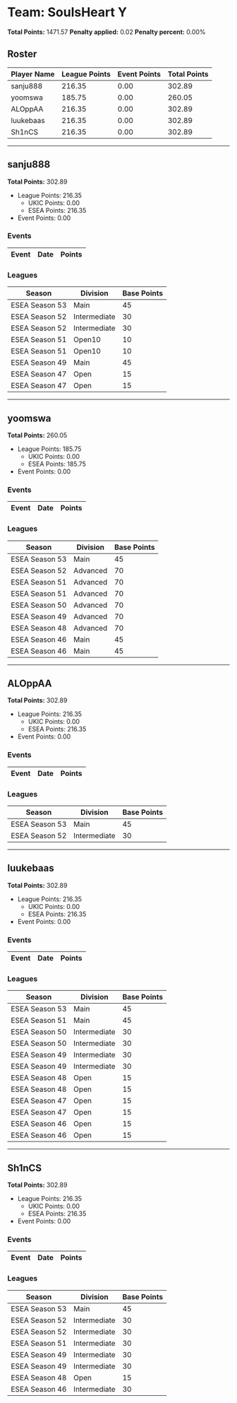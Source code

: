 # Team: SoulsHeart Y

**Total Points:** 1471.57
**Penalty applied:** 0.02
**Penalty percent:** 0.00%

## Roster
| Player Name | League Points | Event Points | Total Points |
|-------------|--------------|--------------|-------------|
| sanju888 | 216.35 | 0.00 | 302.89 |
| yoomswa | 185.75 | 0.00 | 260.05 |
| ALOppAA | 216.35 | 0.00 | 302.89 |
| luukebaas | 216.35 | 0.00 | 302.89 |
| Sh1nCS | 216.35 | 0.00 | 302.89 |

---

## sanju888

**Total Points:** 302.89

- League Points: 216.35
  - UKIC Points: 0.00
  - ESEA Points: 216.35
- Event Points: 0.00

### Events
| Event | Date | Points |
|-------|------|--------|
### Leagues
| Season | Division | Base Points |
|--------|----------|-------------|
| ESEA Season 53 | Main | 45 |
| ESEA Season 52 | Intermediate | 30 |
| ESEA Season 52 | Intermediate | 30 |
| ESEA Season 51 | Open10 | 10 |
| ESEA Season 51 | Open10 | 10 |
| ESEA Season 49 | Main | 45 |
| ESEA Season 47 | Open | 15 |
| ESEA Season 47 | Open | 15 |
---

## yoomswa

**Total Points:** 260.05

- League Points: 185.75
  - UKIC Points: 0.00
  - ESEA Points: 185.75
- Event Points: 0.00

### Events
| Event | Date | Points |
|-------|------|--------|
### Leagues
| Season | Division | Base Points |
|--------|----------|-------------|
| ESEA Season 53 | Main | 45 |
| ESEA Season 52 | Advanced | 70 |
| ESEA Season 51 | Advanced | 70 |
| ESEA Season 51 | Advanced | 70 |
| ESEA Season 50 | Advanced | 70 |
| ESEA Season 49 | Advanced | 70 |
| ESEA Season 48 | Advanced | 70 |
| ESEA Season 46 | Main | 45 |
| ESEA Season 46 | Main | 45 |
---

## ALOppAA

**Total Points:** 302.89

- League Points: 216.35
  - UKIC Points: 0.00
  - ESEA Points: 216.35
- Event Points: 0.00

### Events
| Event | Date | Points |
|-------|------|--------|
### Leagues
| Season | Division | Base Points |
|--------|----------|-------------|
| ESEA Season 53 | Main | 45 |
| ESEA Season 52 | Intermediate | 30 |
---

## luukebaas

**Total Points:** 302.89

- League Points: 216.35
  - UKIC Points: 0.00
  - ESEA Points: 216.35
- Event Points: 0.00

### Events
| Event | Date | Points |
|-------|------|--------|
### Leagues
| Season | Division | Base Points |
|--------|----------|-------------|
| ESEA Season 53 | Main | 45 |
| ESEA Season 51 | Main | 45 |
| ESEA Season 50 | Intermediate | 30 |
| ESEA Season 50 | Intermediate | 30 |
| ESEA Season 49 | Intermediate | 30 |
| ESEA Season 49 | Intermediate | 30 |
| ESEA Season 48 | Open | 15 |
| ESEA Season 48 | Open | 15 |
| ESEA Season 47 | Open | 15 |
| ESEA Season 47 | Open | 15 |
| ESEA Season 46 | Open | 15 |
| ESEA Season 46 | Open | 15 |
---

## Sh1nCS

**Total Points:** 302.89

- League Points: 216.35
  - UKIC Points: 0.00
  - ESEA Points: 216.35
- Event Points: 0.00

### Events
| Event | Date | Points |
|-------|------|--------|
### Leagues
| Season | Division | Base Points |
|--------|----------|-------------|
| ESEA Season 53 | Main | 45 |
| ESEA Season 52 | Intermediate | 30 |
| ESEA Season 52 | Intermediate | 30 |
| ESEA Season 51 | Intermediate | 30 |
| ESEA Season 49 | Intermediate | 30 |
| ESEA Season 49 | Intermediate | 30 |
| ESEA Season 48 | Open | 15 |
| ESEA Season 46 | Intermediate | 30 |
